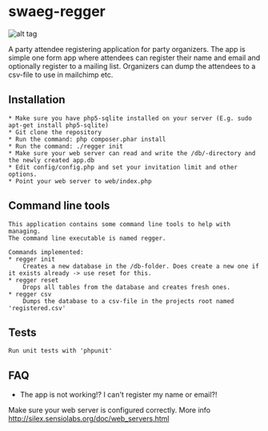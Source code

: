 swaeg-regger
============

![alt tag](http://img.shields.io/badge/license-MIT-green.svg?style=flat-square)

A party attendee registering application for party organizers.
The app is simple one form app where attendees can register their name and email and optionally register to a mailing list.
Organizers can dump the attendees to a csv-file to use in mailchimp etc. 

## Installation
	* Make sure you have php5-sqlite installed on your server (E.g. sudo apt-get install php5-sqlite)
	* Git clone the repository
	* Run the command: php composer.phar install
	* Run the command: ./regger init
	* Make sure your web server can read and write the /db/-directory and the newly created app.db
	* Edit config/config.php and set your invitation limit and other options.
	* Point your web server to web/index.php

## Command line tools

	This application contains some command line tools to help with managing.
	The command line executable is named regger.

	Commands implemented:
	* regger init   
		Creates a new database in the /db-folder. Does create a new one if it exists already -> use reset for this.
	* regger reset
		Drops all tables from the database and creates fresh ones.
	* regger csv
		Dumps the database to a csv-file in the projects root named 'registered.csv'

## Tests

	Run unit tests with 'phpunit'

## FAQ

* The app is not working!? I can't register my name or email?!

Make sure your web server is configured correctly. More info http://silex.sensiolabs.org/doc/web_servers.html
		
